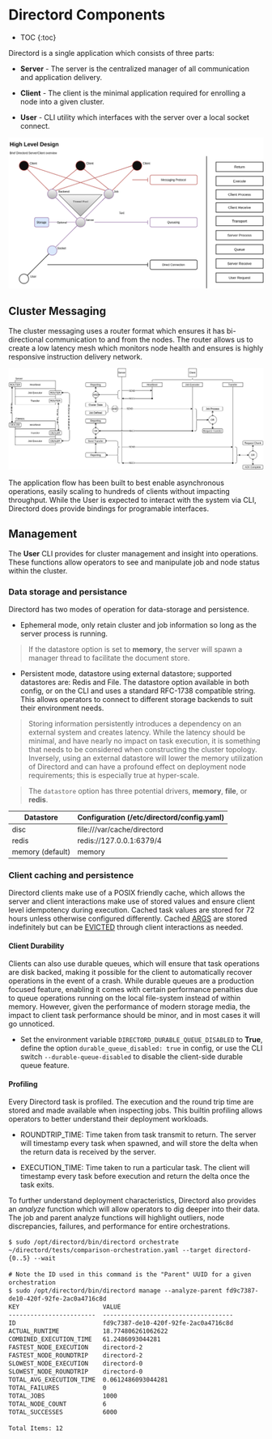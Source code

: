 # Directord Components

* TOC
{:toc}

Directord is a single application which consists of three parts:

* **Server** - The server is the centralized manager of all communication and
  application delivery.

* **Client** - The client is the minimal application required for enrolling a
  node into a given cluster.

* **User** - CLI utility which interfaces with the server over a local socket
  connect.

![Directord-Data-flow](assets/highlevel-messaging.png)

## Cluster Messaging

The cluster messaging uses a router format which ensures it has bi-directional
communication to and from the nodes. The router allows us to create a low
latency mesh which monitors node health and ensures is highly responsive
instruction delivery network.

![Directord-Data-flow](assets/Directord-Data-flow.png)

The application flow has been built to best enable asynchronous operations,
easily scaling to hundreds of clients without impacting throughput. While the
User is expected to interact with the system via CLI, Directord does provide
bindings for programable interfaces.

## Management

The **User** CLI provides for cluster management and insight into operations.
These functions allow operators to see and manipulate job and node status within
the cluster.

### Data storage and persistance

Directord has two modes of operation for data-storage and persistence.

* Ephemeral mode, only retain cluster and job information so long as the server
  process is running.

> If the datastore option is set to **memory**, the server will spawn a manager
  thread to facilitate the document store.

* Persistent mode, datastore using external datastore; supported datastores
  are: Redis and File. The datastore option available in both config, or on the
  CLI and uses a standard RFC-1738 compatible string. This allows operators to
  connect to different storage backends to suit their environment needs.

> Storing information persistently introduces a dependency on an external
  system and creates latency. While the latency should be minimal, and have
  nearly no impact on task execution, it is something that needs to be considered
  when constructing the cluster topology. Inversely, using an external datastore
  will lower the memory utilization of Directord and can have a profound effect
  on deployment node requirements; this is especially true at hyper-scale.

> The `datastore` option has three potential drivers, **memory**, **file**,
  or **redis**.

| Datastore               | Configuration (/etc/directord/config.yaml) |
| ----------------------- | ------------------------------------------ |
| disc                    | file:///var/cache/directord                |
| redis                   | redis://127.0.0.1:6379/4                   |
| memory (default)        | memory                                     |

### Client caching and persistence

Directord clients make use of a POSIX friendly cache, which allows the server
and client interactions make use of stored values and ensure client level
idempotency during execution. Cached task values are stored for 72 hours
unless otherwise configured differently. Cached [ARGS](components.md#arg)
are stored indefinitely but can be [EVICTED](components.md#cacheevict)
through client interactions as needed.

#### Client Durability

Clients can also use durable queues, which will ensure that task operations
are disk backed, making it possible for the client to automatically recover
operations in the event of a crash. While durable queues are a production
focused feature, enabling it comes with certain performance penalties due to
queue operations running on the local file-system instead of within memory.
However, given the performance of modern storage media, the impact to
client task performance should be minor, and in most cases it will go
unnoticed.

* Set the environment variable `DIRECTORD_DURABLE_QUEUE_DISABLED` to **True**,
  define the option `durable_queue_disabled: true` in config,  or use the CLI
  switch `--durable-queue-disabled` to disable the client-side durable queue
  feature.

#### Profiling

Every Directord task is profiled. The execution and the round trip time are
stored and made available when inspecting jobs. This builtin profiling allows
operators to better understand their deployment workloads.

* ROUNDTRIP_TIME: Time taken from task transmit to return. The server will
  timestamp every task when spawned, and will store the delta when the return
  data is received by the server.

* EXECUTION_TIME: Time taken to run a particular task. The client will
  timestamp every task before execution and return the delta once the task
  exits.

To further understand deployment characteristics, Directord also provides an
*analyze* function which will allow operators to dig deeper into their data.
The job and parent analyze functions will highlight outliers, node
discrepancies, failures, and performance for entire orchestrations.

``` shell
$ sudo /opt/directord/bin/directord orchestrate ~/directord/tests/comparison-orchestration.yaml --target directord-{0..5} --wait

# Note the ID used in this command is the "Parent" UUID for a given orchestration
$ sudo /opt/directord/bin/directord manage --analyze-parent fd9c7387-de10-420f-92fe-2ac0a4716c8d
KEY                       VALUE
------------------------  ------------------------------------
ID                        fd9c7387-de10-420f-92fe-2ac0a4716c8d
ACTUAL_RUNTIME            18.774806261062622
COMBINED_EXECUTION_TIME   61.2486093044281
FASTEST_NODE_EXECUTION    directord-2
FASTEST_NODE_ROUNDTRIP    directord-2
SLOWEST_NODE_EXECUTION    directord-0
SLOWEST_NODE_ROUNDTRIP    directord-0
TOTAL_AVG_EXECUTION_TIME  0.0612486093044281
TOTAL_FAILURES            0
TOTAL_JOBS                1000
TOTAL_NODE_COUNT          6
TOTAL_SUCCESSES           6000

Total Items: 12
```
